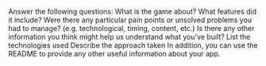 Answer the following questions:
What is the game about?
What features did it include?
Were there any particular pain points or unsolved problems you had to manage? (e.g. technological, timing, content, etc.)
Is there any other information you think might help us understand what you've built?
List the technologies used
Describe the approach taken
In addition, you can use the README to provide any other useful information about your app.
